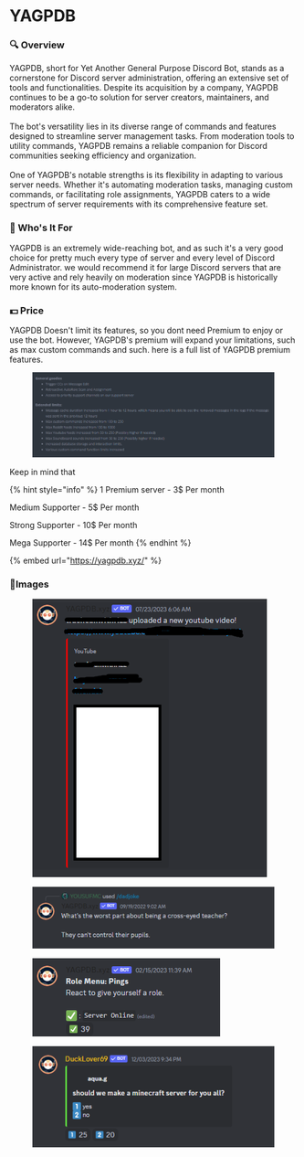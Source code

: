 # YAGPDB

### 🔍 Overview

YAGPDB, short for Yet Another General Purpose Discord Bot, stands as a cornerstone for Discord server administration, offering an extensive set of tools and functionalities. Despite its acquisition by a company, YAGPDB continues to be a go-to solution for server creators, maintainers, and moderators alike. \
\
The bot's versatility lies in its diverse range of commands and features designed to streamline server management tasks. From moderation tools to utility commands, YAGPDB remains a reliable companion for Discord communities seeking efficiency and organization. \
\
One of YAGPDB's notable strengths is its flexibility in adapting to various server needs. Whether it's automating moderation tasks, managing custom commands, or facilitating role assignments, YAGPDB caters to a wide spectrum of server requirements with its comprehensive feature set.

### 🤔 Who's It For

YAGPDB is an extremely wide-reaching bot, and as such it's a very good choice for pretty much every type of server and every level of Discord Administrator. we would recommend it for large Discord servers that are very active and rely heavily on moderation since YAGPDB is historically more known for its auto-moderation system.

### 💵 Price

YAGPDB Doesn't limit its features, so you dont need Premium to enjoy or use the bot. However, YAGPDB's premium will expand your limitations, such as max custom commands and such. here is a full list of YAGPDB premium features.

<figure><img src="../.gitbook/assets/image (20) (1).png" alt=""><figcaption></figcaption></figure>

Keep in mind that&#x20;

{% hint style="info" %}
1 Premium server - 3$ Per month&#x20;

Medium Supporter - 5$ Per month

Strong Supporter - 10$ Per month

Mega Supporter - 14$ Per month
{% endhint %}

{% embed url="https://yagpdb.xyz/" %}

### 🎨Images

<figure><img src="../.gitbook/assets/image (16).png" alt=""><figcaption></figcaption></figure>

<figure><img src="../.gitbook/assets/image (17).png" alt=""><figcaption></figcaption></figure>

<figure><img src="../.gitbook/assets/image (18).png" alt=""><figcaption></figcaption></figure>

<figure><img src="../.gitbook/assets/image (19).png" alt=""><figcaption></figcaption></figure>
